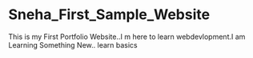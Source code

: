 # Sneha_First_Sample_Website
This is my First Portfolio Website..I m here to learn webdevlopment.I am Learning Something New..
learn basics 


